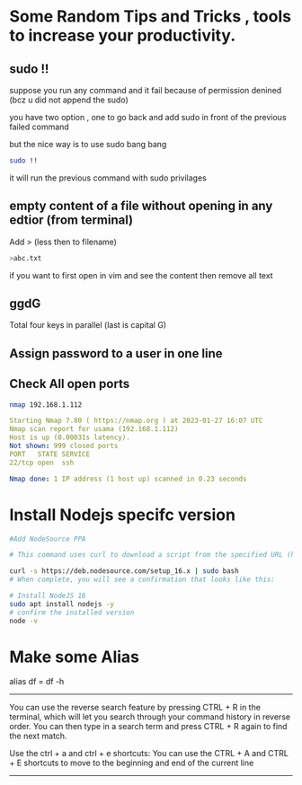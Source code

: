 # Some Random Tips and Tricks , tools to increase your productivity.

## sudo !!

suppose you run any command and it fail because of permission denined (bcz u did not append the sudo)

you have two option , one to go back and add sudo in front of the previous failed command

but the nice way is to use sudo bang bang

```bash
sudo !!
```

it will run the previous command with sudo privilages

## empty content of a file without opening in any edtior (from terminal)

Add > (less then to filename)

```bash
>abc.txt
```

if you want to first open in vim and see the content then remove all text

## ggdG

Total four keys in parallel (last is capital G)

## Assign password to a user in one line

## Check All open ports

```bash
nmap 192.168.1.112
```

```yaml
Starting Nmap 7.80 ( https://nmap.org ) at 2023-01-27 16:07 UTC
Nmap scan report for usama (192.168.1.112)
Host is up (0.00031s latency).
Not shown: 999 closed ports
PORT   STATE SERVICE
22/tcp open  ssh

Nmap done: 1 IP address (1 host up) scanned in 0.23 seconds
```

# Install Nodejs specifc version

```bash
#Add NodeSource PPA

# This command uses curl to download a script from the specified URL (https://deb.nodesource.com/setup_16.x). The -fsSL options passed to curl are used to make the command more secure by failing silently if there are any issues with the SSL certificate, and also by showing error message if the HTTP request fails. The script is then passed to sudo, which runs the command with superuser privileges. The -E option passed to sudo preserves the user's environment variables. The script that is downloaded and run sets up the NodeSource software repository for Node.js version 16 on the system. This will allow the user to install Node.js version 16 using the package manager.

curl -s https://deb.nodesource.com/setup_16.x | sudo bash
# When complete, you will see a confirmation that looks like this:
```

```bash
# Install NodeJS 16
sudo apt install nodejs -y
# confirm the installed version
node -v
```

# Make some Alias

alias df = df -h

---

You can use the reverse search feature by pressing CTRL + R in the terminal, which will let you search through your command history in reverse order. You can then type in a search term and press CTRL + R again to find the next match.

Use the ctrl + a and ctrl + e shortcuts: You can use the CTRL + A and CTRL + E shortcuts to move to the beginning and end of the current line

---
